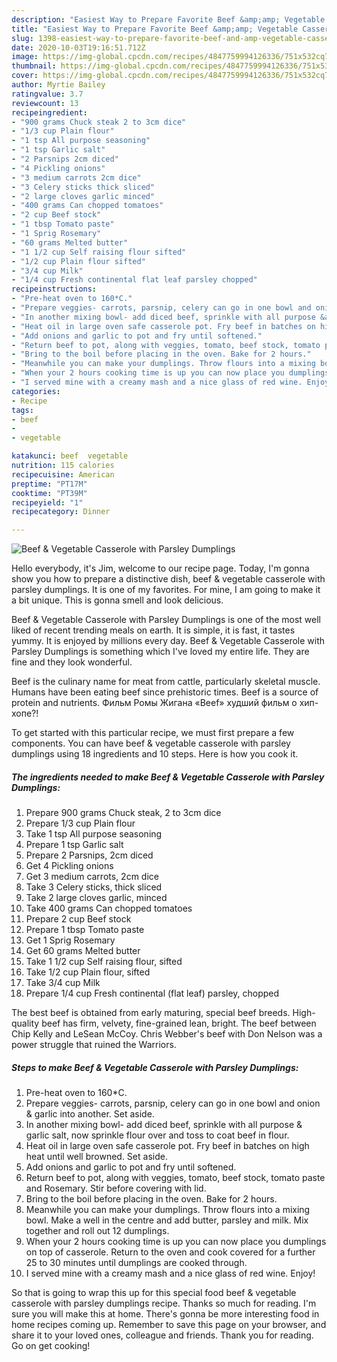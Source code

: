 ```yaml
---
description: "Easiest Way to Prepare Favorite Beef &amp;amp; Vegetable Casserole with Parsley Dumplings"
title: "Easiest Way to Prepare Favorite Beef &amp;amp; Vegetable Casserole with Parsley Dumplings"
slug: 1398-easiest-way-to-prepare-favorite-beef-and-amp-vegetable-casserole-with-parsley-dumplings
date: 2020-10-03T19:16:51.712Z
image: https://img-global.cpcdn.com/recipes/4847759994126336/751x532cq70/beef-vegetable-casserole-with-parsley-dumplings-recipe-main-photo.jpg
thumbnail: https://img-global.cpcdn.com/recipes/4847759994126336/751x532cq70/beef-vegetable-casserole-with-parsley-dumplings-recipe-main-photo.jpg
cover: https://img-global.cpcdn.com/recipes/4847759994126336/751x532cq70/beef-vegetable-casserole-with-parsley-dumplings-recipe-main-photo.jpg
author: Myrtie Bailey
ratingvalue: 3.7
reviewcount: 13
recipeingredient:
- "900 grams Chuck steak 2 to 3cm dice"
- "1/3 cup Plain flour"
- "1 tsp All purpose seasoning"
- "1 tsp Garlic salt"
- "2 Parsnips 2cm diced"
- "4 Pickling onions"
- "3 medium carrots 2cm dice"
- "3 Celery sticks thick sliced"
- "2 large cloves garlic minced"
- "400 grams Can chopped tomatoes"
- "2 cup Beef stock"
- "1 tbsp Tomato paste"
- "1 Sprig Rosemary"
- "60 grams Melted butter"
- "1 1/2 cup Self raising flour sifted"
- "1/2 cup Plain flour sifted"
- "3/4 cup Milk"
- "1/4 cup Fresh continental flat leaf parsley chopped"
recipeinstructions:
- "Pre-heat oven to 160*C."
- "Prepare veggies- carrots, parsnip, celery can go in one bowl and onion &amp; garlic into another. Set aside."
- "In another mixing bowl- add diced beef, sprinkle with all purpose &amp; garlic salt, now sprinkle flour over and toss to coat beef in flour."
- "Heat oil in large oven safe casserole pot. Fry beef in batches on high heat until well browned. Set aside."
- "Add onions and garlic to pot and fry until softened."
- "Return beef to pot, along with veggies, tomato, beef stock, tomato paste and Rosemary. Stir before covering with lid."
- "Bring to the boil before placing in the oven. Bake for 2 hours."
- "Meanwhile you can make your dumplings. Throw flours into a mixing bowl. Make a well in the centre and add butter, parsley and milk. Mix together and roll out 12 dumplings."
- "When your 2 hours cooking time is up you can now place you dumplings on top of casserole. Return to the oven and cook covered for a further 25 to 30 minutes until dumplings are cooked through."
- "I served mine with a creamy mash and a nice glass of red wine. Enjoy!"
categories:
- Recipe
tags:
- beef
- 
- vegetable

katakunci: beef  vegetable 
nutrition: 115 calories
recipecuisine: American
preptime: "PT17M"
cooktime: "PT39M"
recipeyield: "1"
recipecategory: Dinner

---
```



![Beef &amp; Vegetable Casserole with Parsley Dumplings](https://img-global.cpcdn.com/recipes/4847759994126336/751x532cq70/beef-vegetable-casserole-with-parsley-dumplings-recipe-main-photo.jpg)

Hello everybody, it's Jim, welcome to our recipe page. Today, I'm gonna show you how to prepare a distinctive dish, beef &amp; vegetable casserole with parsley dumplings. It is one of my favorites. For mine, I am going to make it a bit unique. This is gonna smell and look delicious.

Beef &amp; Vegetable Casserole with Parsley Dumplings is one of the most well liked of recent trending meals on earth. It is simple, it is fast, it tastes yummy. It is enjoyed by millions every day. Beef &amp; Vegetable Casserole with Parsley Dumplings is something which I've loved my entire life. They are fine and they look wonderful.

Beef is the culinary name for meat from cattle, particularly skeletal muscle. Humans have been eating beef since prehistoric times. Beef is a source of protein and nutrients. Фильм Ромы Жигана «Beef» худший фильм о хип-хопе?!


To get started with this particular recipe, we must first prepare a few components. You can have beef &amp; vegetable casserole with parsley dumplings using 18 ingredients and 10 steps. Here is how you cook it.

<!--inarticleads1-->

##### The ingredients needed to make Beef &amp; Vegetable Casserole with Parsley Dumplings:

1. Prepare 900 grams Chuck steak, 2 to 3cm dice
1. Prepare 1/3 cup Plain flour
1. Take 1 tsp All purpose seasoning
1. Prepare 1 tsp Garlic salt
1. Prepare 2 Parsnips, 2cm diced
1. Get 4 Pickling onions
1. Get 3 medium carrots, 2cm dice
1. Take 3 Celery sticks, thick sliced
1. Take 2 large cloves garlic, minced
1. Take 400 grams Can chopped tomatoes
1. Prepare 2 cup Beef stock
1. Prepare 1 tbsp Tomato paste
1. Get 1 Sprig Rosemary
1. Get 60 grams Melted butter
1. Take 1 1/2 cup Self raising flour, sifted
1. Take 1/2 cup Plain flour, sifted
1. Take 3/4 cup Milk
1. Prepare 1/4 cup Fresh continental (flat leaf) parsley, chopped


The best beef is obtained from early maturing, special beef breeds. High-quality beef has firm, velvety, fine-grained lean, bright. The beef between Chip Kelly and LeSean McCoy. Chris Webber&#39;s beef with Don Nelson was a power struggle that ruined the Warriors. 

<!--inarticleads2-->

##### Steps to make Beef &amp; Vegetable Casserole with Parsley Dumplings:

1. Pre-heat oven to 160*C.
1. Prepare veggies- carrots, parsnip, celery can go in one bowl and onion &amp; garlic into another. Set aside.
1. In another mixing bowl- add diced beef, sprinkle with all purpose &amp; garlic salt, now sprinkle flour over and toss to coat beef in flour.
1. Heat oil in large oven safe casserole pot. Fry beef in batches on high heat until well browned. Set aside.
1. Add onions and garlic to pot and fry until softened.
1. Return beef to pot, along with veggies, tomato, beef stock, tomato paste and Rosemary. Stir before covering with lid.
1. Bring to the boil before placing in the oven. Bake for 2 hours.
1. Meanwhile you can make your dumplings. Throw flours into a mixing bowl. Make a well in the centre and add butter, parsley and milk. Mix together and roll out 12 dumplings.
1. When your 2 hours cooking time is up you can now place you dumplings on top of casserole. Return to the oven and cook covered for a further 25 to 30 minutes until dumplings are cooked through.
1. I served mine with a creamy mash and a nice glass of red wine. Enjoy!




So that is going to wrap this up for this special food beef &amp; vegetable casserole with parsley dumplings recipe. Thanks so much for reading. I'm sure you will make this at home. There's gonna be more interesting food in home recipes coming up. Remember to save this page on your browser, and share it to your loved ones, colleague and friends. Thank you for reading. Go on get cooking!

